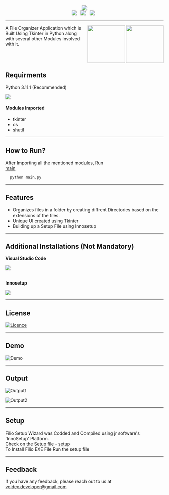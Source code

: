 <div align="center">
       <img src="https://github.com/k-arthik-r/Filio/assets/111432615/31836a1a-e25d-4e08-b308-8ad78ebf0c9b.png" >
</div>

<div align='center'>
       <a><img src="https://img.shields.io/badge/python-3670A0?style=for-the-badge&logo=python&logoColor=ffdd54" /></a> &nbsp;
        <a><img src="https://img.shields.io/badge/Tkinter-ff0000?style=for-the-badge&logo=python&logoColor=ffdd54" /></a> &nbsp;
       <a><img src="https://img.shields.io/badge/Inkscape-e0e0e0?style=for-the-badge&logo=inkscape&logoColor=080A13" /></a> &nbsp;
</div>

--------------------------

<img src="https://github.com/k-arthik-r/Filio/assets/111432615/03466a67-3529-4f70-a067-dc128eb5b153" align="right" height="120px" width="120px">



<img src="https://user-images.githubusercontent.com/111432615/31f1f89d-7473-4641-a28f-5b56d9c715de" align="right" height="120px" width="120px">


<p text-align="left">A File Organizer Application which is Built Using Tkinter in Python along with several other Modules involved with it.</p><br /><br />


## Requirments
Python 3.11.1 (Recommended) 

<a href="https://www.python.org/downloads/" alt="3.11.1">
        <img src="https://img.shields.io/badge/python-3670A0?style=for-the-badge&logo=python&logoColor=ffdd54" /></a>
  
<h4>Modules Imported</h4>

- tkinter
- os
- shutil
--------------------------
## How to Run?

After Importing all the mentioned modules, Run<br>
[main](main.py)
```bash
  python main.py
```
-------------------------
## Features

- Organizes files in a folder by creating diffrent Directories based on the extensions of the files.
- Unique UI created using Tkinter
- Building up a Setup File using Innosetup
---------------------------

## Additional Installations (Not Mandatory)

**Visual Studio Code**  

<a href="https://code.visualstudio.com/" alt="VS Code">
        <img src="https://img.shields.io/badge/Visual%20Studio%20Code-0078d7.svg?style=for-the-badge&logo=visual-studio-code&logoColor=white" /></a><br>
<br> 

**Innosetup**      

<a href="https://jrsoftware.org/isinfo.php" alt="Innosetup">
        <img src="https://img.shields.io/badge/InnoSetup-000080?style=for-the-badge" /></a>
        
----------------------------
## License

[![Licence](https://img.shields.io/github/license/Ileriayo/markdown-badges?style=for-the-badge)](./LICENSE)

----------------------------

## Demo

![Demo](https://github.com/k-arthik-r/Filio/assets/111432615/a38b5aea-a0ab-4af6-adab-529433aa11a1)


------------------------------

## Output
![Output1](https://github.com/k-arthik-r/Filio/assets/111432615/0f2c7d31-3fc7-4f5d-a9f0-33a999d315a5)

![Output2](https://github.com/k-arthik-r/Filio/assets/111432615/cdfc2c77-b038-4497-9e7b-98705c06a271)


------------------------------
## Setup

Filio Setup Wizard was Codded and Compiled using jr software's 'InnoSetup' Platform.<br>
Check on the Setup file - [setup](Setup.iss) <br>
To Install Filio EXE File Run the setup file

---------------------------
## Feedback
If you have any feedback, please reach out to us at voidex.developer@gmail.com
